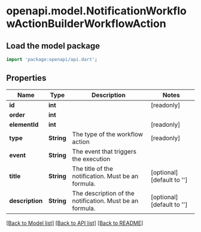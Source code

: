 # openapi.model.NotificationWorkflowActionBuilderWorkflowAction

## Load the model package
```dart
import 'package:openapi/api.dart';
```

## Properties
Name | Type | Description | Notes
------------ | ------------- | ------------- | -------------
**id** | **int** |  | [readonly] 
**order** | **int** |  | 
**elementId** | **int** |  | [readonly] 
**type** | **String** | The type of the workflow action | [readonly] 
**event** | **String** | The event that triggers the execution | 
**title** | **String** | The title of the notification. Must be an formula. | [optional] [default to '']
**description** | **String** | The description of the notification. Must be an formula. | [optional] [default to '']

[[Back to Model list]](../README.md#documentation-for-models) [[Back to API list]](../README.md#documentation-for-api-endpoints) [[Back to README]](../README.md)


